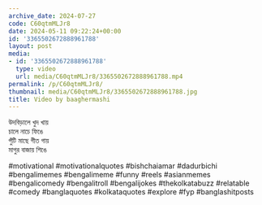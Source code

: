 ```yaml
---
archive_date: 2024-07-27
code: C60qtmMLJr8
date: 2024-05-11 09:22:24+00:00
id: '3365502672888961788'
layout: post
media:
- id: '3365502672888961788'
  type: video
  url: media/C60qtmMLJr8/3365502672888961788.mp4
permalink: /p/C60qtmMLJr8/
thumbnail: media/C60qtmMLJr8/3365502672888961788.jpg
title: Video by baaghermashi
---
```


উদবিড়ালে খুদ খায়  
চালে নাচে ফিঙে   
পুঁটি মাছে গীত গায়   
মাগুর বাজায় শিঙে   
  
#motivational #motivationalquotes #bishchaiamar #dadurbichi #bengalimemes #bengalimeme #funny #reels #asianmemes #bengalicomedy #bengalitroll #bengalijokes #thekolkatabuzz #relatable #comedy #banglaquotes #kolkataquotes #explore #fyp #banglashitposts